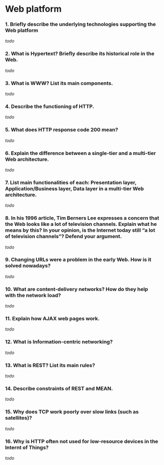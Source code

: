 # Web platform
### 1. Briefly describe the underlying technologies supporting the Web platform
*todo*
### 2. What is Hypertext? Briefly describe its historical role in the Web.
*todo*
### 3. What is WWW? List its main components.
*todo*
### 4. Describe the functioning of HTTP.
*todo*
### 5. What does HTTP response code 200 mean?
*todo*
### 6. Explain the difference between a single-tier and a multi-tier Web architecture.
*todo*
### 7. List main functionalities of each: Presentation layer, Application/Business layer, Data layer in a multi-tier Web architecture.
*todo*
### 8. In his 1996 article, Tim Berners Lee expresses a concern that the Web looks like a lot of television channels. Explain what he means by this? In your opinion, is the Internet today still “a lot of television channels”? Defend your argument.
*todo*
### 9. Changing URLs were a problem in the early Web. How is it solved nowadays?
*todo*
### 10. What are content-delivery networks? How do they help with the network load?
*todo*
### 11. Explain how AJAX web pages work.
*todo*
### 12. What is Information-centric networking?
*todo*
### 13. What is REST? List its main rules?
*todo*
### 14. Describe constraints of REST and MEAN.
*todo*
### 15. Why does TCP work poorly over slow links (such as satellites)?
*todo*
### 16. Why is HTTP often not used for low-resource devices in the Internt of Things?
*todo*